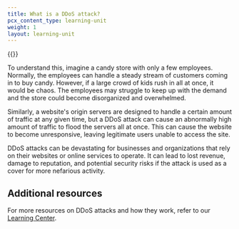 ```yaml
---
title: What is a DDoS attack?
pcx_content_type: learning-unit
weight: 1
layout: learning-unit
---
```


{{<render file="_ddos-definition-and-diagram.md">}}

To understand this, imagine a candy store with only a few employees. Normally, the employees can handle a steady stream of customers coming in to buy candy. However, if a large crowd of kids rush in all at once, it would be chaos. The employees may struggle to keep up with the demand and the store could become disorganized and overwhelmed.

Similarly, a website's origin servers are designed to handle a certain amount of traffic at any given time, but a DDoS attack can cause an abnormally high amount of traffic to flood the servers all at once. This can cause the website to become unresponsive, leaving legitimate users unable to access the site.

DDoS attacks can be devastating for businesses and organizations that rely on their websites or online services to operate. It can lead to lost revenue, damage to reputation, and potential security risks if the attack is used as a cover for more nefarious activity.

## Additional resources

For more resources on DDoS attacks and how they work, refer to our [Learning Center](https://www.Khulnasoft.com/learning/ddos/what-is-a-ddos-attack/).